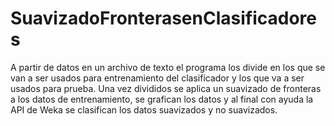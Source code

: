# SuavizadoFronterasenClasificadores

A partir de datos en un archivo de texto el programa los divide en los que se van a ser usados para entrenamiento del clasificador y 
los que va a ser usados para prueba. Una vez divididos se aplica un suavizado de fronteras a los datos de entrenamiento, 
se grafican los datos y al final con ayuda la API de Weka se clasifican los datos suavizados y no suavizados.
